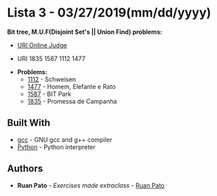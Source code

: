 # Lista 3 - 03/27/2019(mm/dd/yyyy)

**Bit tree, M.U.F(Disjoint Set's ||  Union Find) problems:**
* [URI Online Judge](https://www.urionlinejudge.com.br)
 - URI 1835 1587 1112 1477
  * **Problems:**
    * [1112](https://www.urionlinejudge.com.br/judge/pt/problems/view/1112) - Schweisen
    * [1477](https://www.urionlinejudge.com.br/judge/pt/problems/view/1477) - Homem, Elefante e Rato
    * [1587](https://www.urionlinejudge.com.br/judge/pt/problems/view/1587) - BIT Park
    * [1835](https://www.urionlinejudge.com.br/judge/pt/problems/view/1835) - Promessa de Campanha

## Built With

* [gcc](https://gcc.gnu.org/) - GNU gcc and g++ compiler
* [Python](https://www.python.org/) - Python interpreter

## Authors

* **Ruan Pato** - *Exercises made extraclass* - [Ruan Pato](https://github.com/ruanpato)